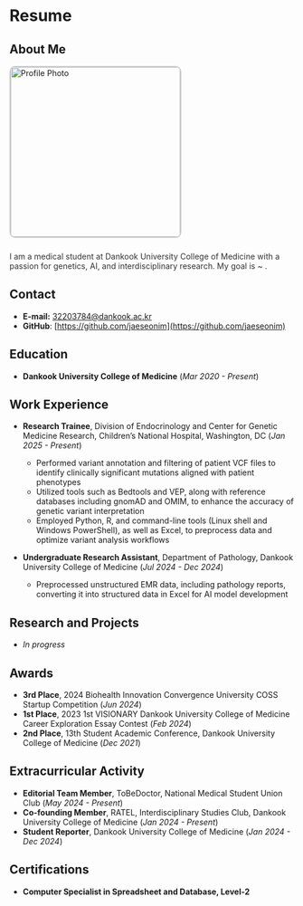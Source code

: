 # Resume

## About Me
<img src="https://github.com/user-attachments/assets/08622d4c-bc42-49e1-834b-0ee98bfc39f5" alt="Profile Photo" width="300" style="border-radius: 10px; border: 2px solid #ccc; margin-bottom: 10px;">
<p style="color: #333; font-size: 14px;">
I am a medical student at Dankook University College of Medicine with a passion for genetics, AI, and interdisciplinary research. My goal is ~ .
</p>

## Contact
- **E-mail:** [32203784@dankook.ac.kr](32203784@dankook.ac.kr)
- **GitHub**: [https://github.com/jaeseonim](https://github.com/jaeseonim)

## Education
- **Dankook University College of Medicine** (*Mar 2020 - Present*)

## Work Experience
- **Research Trainee**, Division of Endocrinology and Center for Genetic Medicine Research, Children’s National Hospital, Washington, DC (*Jan 2025 - Present*)
  - Performed variant annotation and filtering of patient VCF files to identify clinically significant mutations aligned with patient phenotypes
  - Utilized tools such as Bedtools and VEP, along with reference databases including gnomAD and OMIM, to enhance the accuracy of genetic variant interpretation
  - Employed Python, R, and command-line tools (Linux shell and Windows PowerShell), as well as Excel, to preprocess data and optimize variant analysis workflows

- **Undergraduate Research Assistant**, Department of Pathology, Dankook University College of Medicine (*Jul 2024 - Dec 2024*)
  - Preprocessed unstructured EMR data, including pathology reports, converting it into structured data in Excel for AI model development

## Research and Projects
- *In progress*

## Awards
- **3rd Place**, 2024 Biohealth Innovation Convergence University COSS Startup Competition (*Jun 2024*)
- **1st Place**, 2023 1st VISIONARY Dankook University College of Medicine Career Exploration Essay Contest (*Feb 2024*)
- **2nd Place**, 13th Student Academic Conference, Dankook University College of Medicine (*Dec 2021*)

## Extracurricular Activity
- **Editorial Team Member**, ToBeDoctor, National Medical Student Union Club (*May 2024 - Present*)
- **Co-founding Member**, RATEL, Interdisciplinary Studies Club, Dankook University College of Medicine (*Jan 2024 - Present*)
- **Student Reporter**, Dankook University College of Medicine (*Jan 2024 - Dec 2024*)

## Certifications
- **Computer Specialist in Spreadsheet and Database, Level-2**
